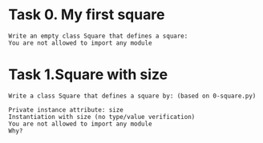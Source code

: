 # Task 0. My first square
	Write an empty class Square that defines a square:
	You are not allowed to import any module
# Task 1.Square with size
    Write a class Square that defines a square by: (based on 0-square.py)

    Private instance attribute: size
    Instantiation with size (no type/value verification)
    You are not allowed to import any module
    Why?